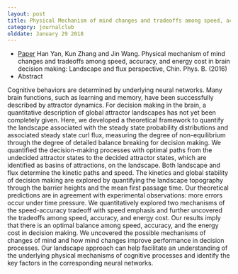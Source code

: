 ```yaml
---
layout: post
title: Physical Mechanism of mind changes and tradeoffs among speed, accuracy, and energy gost in brain decision making - Landscape and flux perspective. (2016)
category: journalclub
olddate: January 29 2018
---
```


* [Paper]({{site.url}}/papers/Wang_YanZhangWang_BrainDecisionMaking_CPB_2016.pdf) Han Yan, Kun Zhang and Jin Wang. Physical mechanism of mind changes and tradeoffs among speed, accuracy, and energy cost in brain decision making: Landscape and flux perspective, Chin. Phys. B. (2016)
* Abstract

Cognitive behaviors are determined by underlying neural networks. Many brain functions, such as learning and memory,
have been successfully described by attractor dynamics. For decision making in the brain, a quantitative description
of global attractor landscapes has not yet been completely given. Here, we developed a theoretical framework to quantify
the landscape associated with the steady state probability distributions and associated steady state curl flux, measuring
the degree of non-equilibrium through the degree of detailed balance breaking for decision making. We quantified the
decision-making processes with optimal paths from the undecided attractor states to the decided attractor states, which are
identified as basins of attractions, on the landscape. Both landscape and flux determine the kinetic paths and speed. The
kinetics and global stability of decision making are explored by quantifying the landscape topography through the barrier
heights and the mean first passage time. Our theoretical predictions are in agreement with experimental observations: more
errors occur under time pressure. We quantitatively explored two mechanisms of the speed-accuracy tradeoff with speed
emphasis and further uncovered the tradeoffs among speed, accuracy, and energy cost. Our results imply that there is an
optimal balance among speed, accuracy, and the energy cost in decision making. We uncovered the possible mechanisms
of changes of mind and how mind changes improve performance in decision processes. Our landscape approach can help
facilitate an understanding of the underlying physical mechanisms of cognitive processes and identify the key factors in the
corresponding neural networks.






